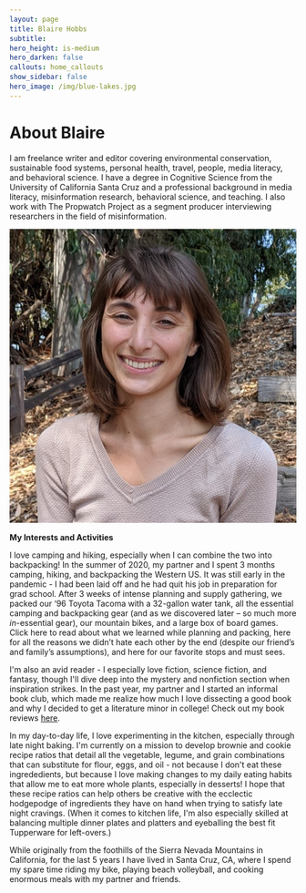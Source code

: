 ```yaml
---
layout: page
title: Blaire Hobbs
subtitle:
hero_height: is-medium
hero_darken: false
callouts: home_callouts
show_sidebar: false
hero_image: /img/blue-lakes.jpg
---
```


# About Blaire

I am freelance writer and editor covering environmental conservation, sustainable food systems, personal health, travel, people, media literacy, and behavioral science. I have a degree in Cognitive Science from the University of California Santa Cruz and a professional background in media literacy, misinformation research, behavioral science, and teaching. I also work with The Propwatch Project as a segment producer interviewing researchers in the field of misinformation.

![](/img/Hobbs_Blaire_Headshot.jpg)

**My Interests and Activities**

I love camping and hiking, especially when I can combine the two into backpacking! In the summer of 2020, my partner and I spent 3 months camping, hiking, and backpacking the Western US. It was still early in the pandemic - I had been laid off and he had quit his job in preparation for grad school. After 3 weeks of intense planning and supply gathering, we packed our ‘96 Toyota Tacoma with a 32-gallon water tank, all the essential camping and backpacking gear (and as we discovered later – so much more *in*-essential gear), our mountain bikes, and a large box of board games. Click here to read about what we learned while planning and packing, here for all the reasons we didn’t hate each other by the end (despite our friend’s and family’s assumptions), and here for our favorite stops and must sees.

I'm also an avid reader - I especially love fiction, science fiction, and fantasy, though I'll dive deep into the mystery and nonfiction section when inspiration strikes. In the past year, my partner and I started an informal book club, which made me realize how much I love dissecting a good book and why I decided to get a literature minor in college! Check out my book reviews [here](/book-reviews-page).

In my day-to-day life, I love experimenting in the kitchen, especially through late night baking. I'm currently on a mission to develop brownie and cookie recipe ratios that detail all the vegetable, legume, and grain combinations that can substitute for flour, eggs, and oil - not because I don't eat these ingrededients, but because I love making changes to my daily eating habits that allow me to eat more whole plants, especially in desserts! I hope that these recipe ratios can help others be creative with the ecclectic hodgepodge of ingredients they have on hand when trying to satisfy late night cravings. (When it comes to kitchen life, I'm also especially skilled at balancing multiple dinner plates and platters and eyeballing the best fit Tupperware for left-overs.)

While originally from the foothills of the Sierra Nevada Mountains in California, for the last 5 years I have lived in Santa Cruz, CA, where I spend my spare time riding my bike, playing beach volleyball, and cooking enormous meals with my partner and friends.

